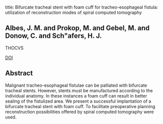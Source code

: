 title: Bifurcate tracheal stent with foam cuff for tracheo-esophageal fistula: utilization of reconstruction modes of spiral computed tomography

## Albes, J. M. and Prokop, M. and Gebel, M. and Donow, C. and Sch"afers, H. J.
THOCVS

<a href="https://doi.org/10.1055/s-2007-1016527">DOI</a>

## Abstract
Malignant tracheo-esophageal fistulae can be palliated with bifurcate tracheal stents. However, stents must be manufactured according to the individual anatomy. In these instances a foam cuff can result in better sealing of the fistulized area. We present a successful implantation of a bifurcate tracheal stent with foam cuff. To facilitate preoperative planning reconstruction possibilities offered by spiral computed tomography were used.

